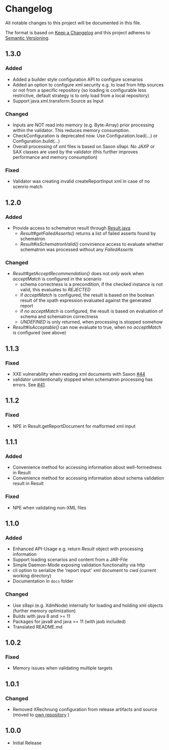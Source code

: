 # Changelog

All notable changes to this project will be documented in this file.

The format is based on [Keep a Changelog](https://keepachangelog.com/en/1.0.0/)
and this project adheres to [Semantic Versioning](https://semver.org/spec/v2.0.0.html).


## 1.3.0

### Added
- Added a builder style configuration API to configure scenarios
- Added an option to configure xml security e.g. to load from http sources or not from a specific repository 
(so loading is configurable less restrictive, default strategy is to only load from a local repository)
- Support java.xml.transform.Source as Input

### Changed
- Inputs are NOT read into memory (e.g. Byte-Array) prior processing within the validator. This reduces memory consumption.
- CheckConfiguration is deprecated now. Use Configuration.load(...) or Configuration.build(...)
- Overall processing of xml files is based on Saxon s9api. No JAXP or SAX classes are used by 
the validator (this further improves performance and memory consumption)

### Fixed
- Validator was creating invalid createReportInput xml in case of no scenrio match 


## 1.2.0
### Added

- Provide access to schematron result through [Result.java](https://github.com/itplr-kosit/validator/blob/master/src/main/java/de/kosit/validationtool/api/Result.java)
  - *Result#getFailedAsserts()* returns a list of failed asserts found by schematron
  - *Result#isSchematronValid()* convinience access to evaluate whether schematron was processed without any *FailedAsserts*
### Changed

- *Result#getAcceptRecommendation()* does not _only_ work when _acceptMatch_ is configured in the scenario
  - schema correctness is a precondition, if the checked instance is not valid, this evaluates to _REJECTED_
  - if _acceptMatch_ is configured, the result is based on the boolean result of the xpath expression evaluated against the generated report
  - if *no* _acceptMatch_ is configured, the result is based on evaluation of schema and schematron correctness
  - _UNDEFINED_ is only returned, when processing is stopped somehow
- *Result#isAcceptable()* can now evaluate to true, when no _acceptMatch_ is configured (see above)
 
## 1.1.3

### Fixed

- XXE vulnerability when reading xml documents with Saxon [#44](https://github.com/itplr-kosit/validator/issues/44)
- validator unintentionally stopped when schematron processing has errors. See  [#41](https://github.com/itplr-kosit/validator/issues/41).

## 1.1.2

### Fixed

- NPE in Result.getReportDocument for malformed xml input

## 1.1.1

### Added

- Convenience method for accessing information about well-formedness in Result
- Convenience method for accessing information about schema validation result in Result

### Fixed

- NPE when validating non-XML files

## 1.1.0

### Added

- Enhanced API-Usage e.g. return _Result_ object with processing information
- Support loading scenarios and content from a JAR-File
- Simple Daemon-Mode exposing validation functionality via http
- cli option to serialize the 'report input' xml document to _cwd_ (current working directory)
- Documentation in `docs` folder

### Changed

- Use s9api (e.g. XdmNode) internally for loading and holding xml objects (further memory optimization)
- Builds with java 8 and >= 11
- Packages for java8 and java >= 11 (with jaxb included)
- Translated README.md

## 1.0.2

### Fixed

- Memory issues when validating multiple targets

## 1.0.1

### Changed

- Removed XRechnung configuration from release artifacts and source (moved to [own repository](https://github.com/itplr-kosit/validator-configuration-xrechnung) )

## 1.0.0

- Initial Release
